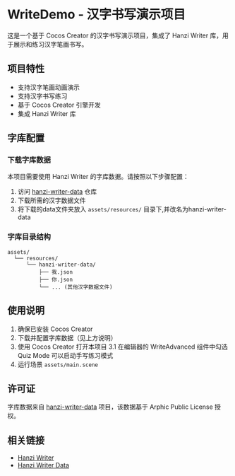 # WriteDemo - 汉字书写演示项目

这是一个基于 Cocos Creator 的汉字书写演示项目，集成了 Hanzi Writer 库，用于展示和练习汉字笔画书写。

## 项目特性

-   支持汉字笔画动画演示
-   支持汉字书写练习
-   基于 Cocos Creator 引擎开发
-   集成 Hanzi Writer 库

## 字库配置

### 下载字库数据

本项目需要使用 Hanzi Writer 的字库数据。请按照以下步骤配置：

1. 访问 [hanzi-writer-data](https://github.com/chanind/hanzi-writer-data) 仓库
2. 下载所需的汉字数据文件
3. 将下载的data文件夹放入 `assets/resources/` 目录下,并改名为hanzi-writer-data

### 字库目录结构

```
assets/
  └── resources/
      └── hanzi-writer-data/
          ├── 我.json
          ├── 你.json
          └── ... (其他汉字数据文件)
```

## 使用说明

1. 确保已安装 Cocos Creator
2. 下载并配置字库数据（见上方说明）
3. 使用 Cocos Creator 打开本项目
3.1 在编辑器的 WriteAdvanced 组件中勾选 Quiz Mode 可以启动手写练习模式
4. 运行场景 `assets/main.scene`

## 许可证

字库数据来自 [hanzi-writer-data](https://github.com/chanind/hanzi-writer-data) 项目，该数据基于 Arphic Public License 授权。

## 相关链接

-   [Hanzi Writer](https://chanind.github.io/hanzi-writer)
-   [Hanzi Writer Data](https://github.com/chanind/hanzi-writer-data)
